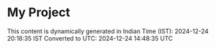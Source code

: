 # My Project

This content is dynamically generated in Indian Time (IST): 2024-12-24 20:18:35 IST
Converted to UTC: 2024-12-24 14:48:35 UTC
